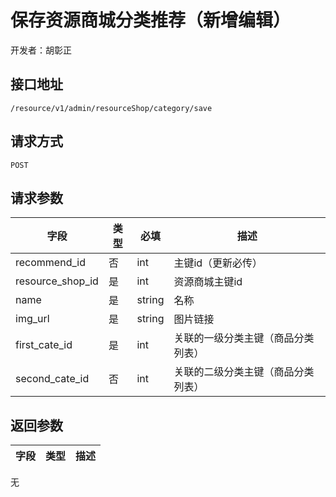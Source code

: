 # 保存资源商城分类推荐（新增编辑）

开发者：胡彰正

## 接口地址

`/resource/v1/admin/resourceShop/category/save`

## 请求方式

`POST`

## 请求参数

| 字段 | 类型 | 必填 | 描述 |
| - | - | - | - |
| recommend_id | 否 | int |主键id（更新必传）|
| resource_shop_id | 是 | int |资源商城主键id|
| name | 是 | string |名称|
| img_url  | 是 | string |图片链接|
| first_cate_id | 是 | int|关联的一级分类主键（商品分类列表）|
| second_cate_id| 否 | int|关联的二级分类主键（商品分类列表）|

## 返回参数

| 字段 | 类型 | 描述 |
| - | - | - |
无

